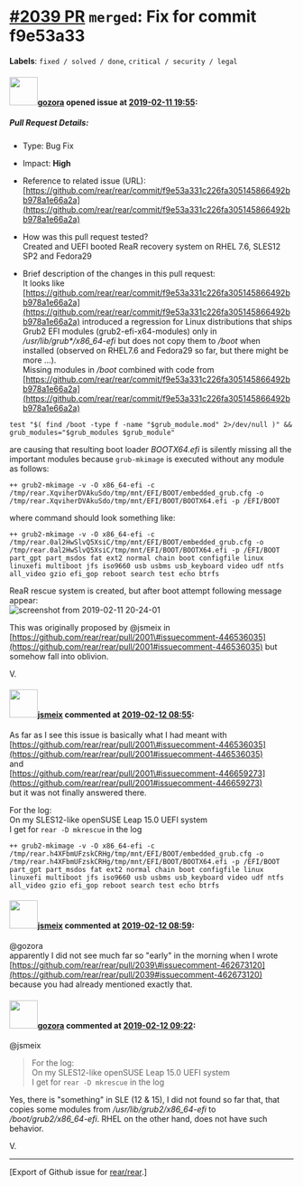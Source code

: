 [\#2039 PR](https://github.com/rear/rear/pull/2039) `merged`: Fix for commit f9e53a33
=====================================================================================

**Labels**: `fixed / solved / done`, `critical / security / legal`

#### <img src="https://avatars.githubusercontent.com/u/12116358?u=1c5ba9dcee5ca3082f03029a7fbe647efd30eb49&v=4" width="50">[gozora](https://github.com/gozora) opened issue at [2019-02-11 19:55](https://github.com/rear/rear/pull/2039):

##### Pull Request Details:

-   Type: Bug Fix

-   Impact: **High**

-   Reference to related issue (URL):
    [https://github.com/rear/rear/commit/f9e53a331c226fa305145866492bb978a1e66a2a](https://github.com/rear/rear/commit/f9e53a331c226fa305145866492bb978a1e66a2a)

-   How was this pull request tested?  
    Created and UEFI booted ReaR recovery system on RHEL 7.6, SLES12 SP2
    and Fedora29

-   Brief description of the changes in this pull request:  
    It looks like
    [https://github.com/rear/rear/commit/f9e53a331c226fa305145866492bb978a1e66a2a](https://github.com/rear/rear/commit/f9e53a331c226fa305145866492bb978a1e66a2a)
    introduced a regression for Linux distributions that ships Grub2 EFI
    modules (grub2-efi-x64-modules) only in
    */usr/lib/grub\*/x86\_64-efi* but does not copy them to */boot* when
    installed (observed on RHEL7.6 and Fedora29 so far, but there might
    be more ...).  
    Missing modules in */boot* combined with code from
    [https://github.com/rear/rear/commit/f9e53a331c226fa305145866492bb978a1e66a2a](https://github.com/rear/rear/commit/f9e53a331c226fa305145866492bb978a1e66a2a)

<!-- -->

    test "$( find /boot -type f -name "$grub_module.mod" 2>/dev/null )" && grub_modules="$grub_modules $grub_module"

are causing that resulting boot loader *BOOTX64.efi* is silently missing
all the important modules because `grub-mkimage` is executed without any
module as follows:

    ++ grub2-mkimage -v -O x86_64-efi -c /tmp/rear.XqviherDVAkuSdo/tmp/mnt/EFI/BOOT/embedded_grub.cfg -o /tmp/rear.XqviherDVAkuSdo/tmp/mnt/EFI/BOOT/BOOTX64.efi -p /EFI/BOOT

where command should look something like:

    ++ grub2-mkimage -v -O x86_64-efi -c /tmp/rear.0al2HwSlvQ5XsiC/tmp/mnt/EFI/BOOT/embedded_grub.cfg -o /tmp/rear.0al2HwSlvQ5XsiC/tmp/mnt/EFI/BOOT/BOOTX64.efi -p /EFI/BOOT part_gpt part_msdos fat ext2 normal chain boot configfile linux linuxefi multiboot jfs iso9660 usb usbms usb_keyboard video udf ntfs all_video gzio efi_gop reboot search test echo btrfs

ReaR rescue system is created, but after boot attempt following message
appear:  
![screenshot from 2019-02-11
20-24-01](https://user-images.githubusercontent.com/12116358/52587767-0f878a80-2e3b-11e9-9f23-27f3243d36c8.png)

This was originally proposed by @jsmeix in
[https://github.com/rear/rear/pull/2001\#issuecomment-446536035](https://github.com/rear/rear/pull/2001#issuecomment-446536035)
but somehow fall into oblivion.

V.

#### <img src="https://avatars.githubusercontent.com/u/1788608?u=925fc54e2ce01551392622446ece427f51e2f0ce&v=4" width="50">[jsmeix](https://github.com/jsmeix) commented at [2019-02-12 08:55](https://github.com/rear/rear/pull/2039#issuecomment-462673120):

As far as I see this issue is basically what I had meant with  
[https://github.com/rear/rear/pull/2001\#issuecomment-446536035](https://github.com/rear/rear/pull/2001#issuecomment-446536035)  
and  
[https://github.com/rear/rear/pull/2001\#issuecomment-446659273](https://github.com/rear/rear/pull/2001#issuecomment-446659273)  
but it was not finally answered there.

For the log:  
On my SLES12-like openSUSE Leap 15.0 UEFI system  
I get for `rear -D mkrescue` in the log

    ++ grub2-mkimage -v -O x86_64-efi -c /tmp/rear.h4XFbmUFzskCRHg/tmp/mnt/EFI/BOOT/embedded_grub.cfg -o /tmp/rear.h4XFbmUFzskCRHg/tmp/mnt/EFI/BOOT/BOOTX64.efi -p /EFI/BOOT part_gpt part_msdos fat ext2 normal chain boot configfile linux linuxefi multiboot jfs iso9660 usb usbms usb_keyboard video udf ntfs all_video gzio efi_gop reboot search test echo btrfs

#### <img src="https://avatars.githubusercontent.com/u/1788608?u=925fc54e2ce01551392622446ece427f51e2f0ce&v=4" width="50">[jsmeix](https://github.com/jsmeix) commented at [2019-02-12 08:59](https://github.com/rear/rear/pull/2039#issuecomment-462674431):

@gozora  
apparently I did not see much far so "early" in the morning when I
wrote  
[https://github.com/rear/rear/pull/2039\#issuecomment-462673120](https://github.com/rear/rear/pull/2039#issuecomment-462673120)  
because you had already mentioned exactly that.

#### <img src="https://avatars.githubusercontent.com/u/12116358?u=1c5ba9dcee5ca3082f03029a7fbe647efd30eb49&v=4" width="50">[gozora](https://github.com/gozora) commented at [2019-02-12 09:22](https://github.com/rear/rear/pull/2039#issuecomment-462681704):

@jsmeix

> For the log:  
> On my SLES12-like openSUSE Leap 15.0 UEFI system  
> I get for `rear -D mkrescue` in the log

Yes, there is "something" in SLE (12 & 15), I did not found so far that,
that copies some modules from */usr/lib/grub2/x86\_64-efi* to
*/boot/grub2/x86\_64-efi*. RHEL on the other hand, does not have such
behavior.

V.

------------------------------------------------------------------------

\[Export of Github issue for
[rear/rear](https://github.com/rear/rear).\]
